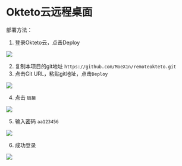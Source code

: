 # Okteto云远程桌面

部署方法：

1. 登录Okteto云，点击Deploy

![](https://img.misaka.sbs/imgs/20210919162316.png)

2. 复制本项目的git地址 `https://github.com/MoeX1n/remoteokteto.git`
3. 点击Git URL，粘贴git地址，点击`Deploy`

![](https://img.misaka.sbs/imgs/20210919162442.png)

4. 点击 `链接`

![](https://img.misaka.sbs/imgs/20210919162607.png)

5. 输入密码 `aa123456`

![](https://img.misaka.sbs/imgs/20210919162645.png)

6. 成功登录

![](https://img.misaka.sbs/imgs/20210919162705.png)
